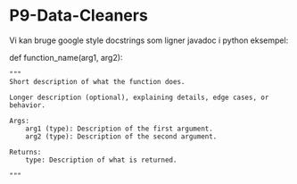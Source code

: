 # P9-Data-Cleaners


Vi kan bruge google style docstrings som ligner javadoc i python eksempel: 


def function_name(arg1, arg2):

    """
    Short description of what the function does.

    Longer description (optional), explaining details, edge cases, or behavior.

    Args:
        arg1 (type): Description of the first argument.
        arg2 (type): Description of the second argument.

    Returns:
        type: Description of what is returned.

    """
